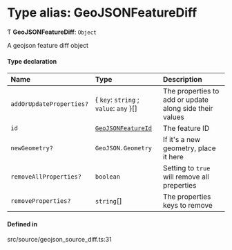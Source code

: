 # Type alias: GeoJSONFeatureDiff

Ƭ **GeoJSONFeatureDiff**: `Object`

A geojson feature diff object

#### Type declaration

| Name | Type | Description |
| :------ | :------ | :------ |
| `addOrUpdateProperties?` | \{ `key`: `string` ; `value`: `any`  }[] | The properties to add or update along side their values |
| `id` | [`GeoJSONFeatureId`](GeoJSONFeatureId.md) | The feature ID |
| `newGeometry?` | `GeoJSON.Geometry` | If it's a new geometry, place it here |
| `removeAllProperties?` | `boolean` | Setting to `true` will remove all preperties |
| `removeProperties?` | `string`[] | The properties keys to remove |

#### Defined in

src/source/geojson_source_diff.ts:31
